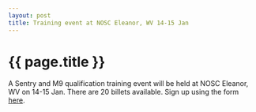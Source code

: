 ```yaml
---
layout: post
title: Training event at NOSC Eleanor, WV 14-15 Jan
---
```


{{ page.title }}
================

A Sentry and M9 qualification training event will be held at NOSC Eleanor, WV on 14-15 Jan.  There are 20 billets available.  Sign up using the form [here](/bcn.html).

